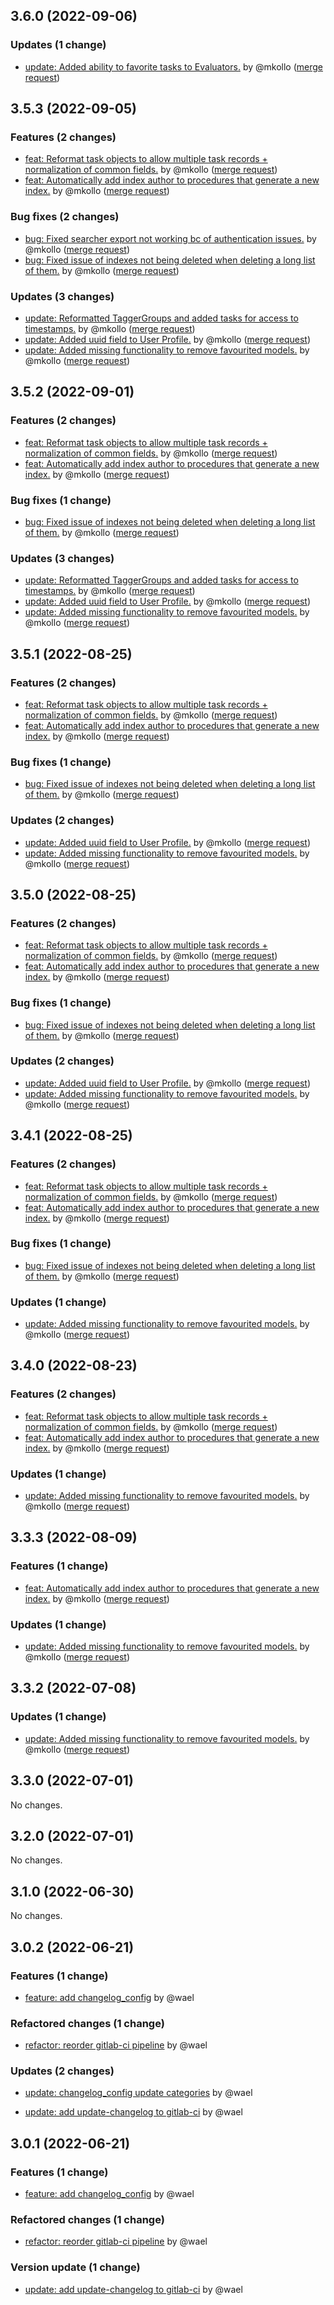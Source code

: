 ## 3.6.0 (2022-09-06)

### Updates (1 change)

- [update: Added ability to favorite tasks to Evaluators.](texta/texta-rest@199739240e08fdeb9ec8ba4f017e1ecb1c3040ea) by @mkollo
 ([merge request](texta/texta-rest!163))

## 3.5.3 (2022-09-05)

### Features (2 changes)

- [feat: Reformat task objects to allow multiple task records + normalization of common fields.](texta/texta-rest@d2bf6d6f516503482d3655be9192bb3c1524a902) by @mkollo
 ([merge request](texta/texta-rest!158))
- [feat: Automatically add index author to procedures that generate a new index.](texta/texta-rest@e9bcdcdeb109b9ba9c7cc03da55061e8ab7a3126) by @mkollo
 ([merge request](texta/texta-rest!157))

### Bug fixes (2 changes)

- [bug: Fixed searcher export not working bc of authentication issues.](texta/texta-rest@b8ae7c8c20f1a705ecea48e30db3c4dc43d6851d) by @mkollo
 ([merge request](texta/texta-rest!162))
- [bug: Fixed issue of indexes not being deleted when deleting a long list of them.](texta/texta-rest@1d1dbc54bbcc9ac2c9aa3aec3071d8e1c61ce742) by @mkollo
 ([merge request](texta/texta-rest!159))

### Updates (3 changes)

- [update: Reformatted TaggerGroups and added tasks for access to timestamps.](texta/texta-rest@cfa20d87a421e86dc5861d8457027579fa1d70ff) by @mkollo
 ([merge request](texta/texta-rest!161))
- [update: Added uuid field to User Profile.](texta/texta-rest@3a515f29f73cd82b44675b2f4fab5a6ddd34cf12) by @mkollo
 ([merge request](texta/texta-rest!160))
- [update: Added missing functionality to remove favourited models.](texta/texta-rest@e95a2f6db7317cd022f39dd052520306cd74094a) by @mkollo
 ([merge request](texta/texta-rest!155))

## 3.5.2 (2022-09-01)

### Features (2 changes)

- [feat: Reformat task objects to allow multiple task records + normalization of common fields.](texta/texta-rest@d2bf6d6f516503482d3655be9192bb3c1524a902) by @mkollo
 ([merge request](texta/texta-rest!158))
- [feat: Automatically add index author to procedures that generate a new index.](texta/texta-rest@e9bcdcdeb109b9ba9c7cc03da55061e8ab7a3126) by @mkollo
 ([merge request](texta/texta-rest!157))

### Bug fixes (1 change)

- [bug: Fixed issue of indexes not being deleted when deleting a long list of them.](texta/texta-rest@1d1dbc54bbcc9ac2c9aa3aec3071d8e1c61ce742) by @mkollo
 ([merge request](texta/texta-rest!159))

### Updates (3 changes)

- [update: Reformatted TaggerGroups and added tasks for access to timestamps.](texta/texta-rest@cfa20d87a421e86dc5861d8457027579fa1d70ff) by @mkollo
 ([merge request](texta/texta-rest!161))
- [update: Added uuid field to User Profile.](texta/texta-rest@3a515f29f73cd82b44675b2f4fab5a6ddd34cf12) by @mkollo
 ([merge request](texta/texta-rest!160))
- [update: Added missing functionality to remove favourited models.](texta/texta-rest@e95a2f6db7317cd022f39dd052520306cd74094a) by @mkollo
 ([merge request](texta/texta-rest!155))

## 3.5.1 (2022-08-25)

### Features (2 changes)

- [feat: Reformat task objects to allow multiple task records + normalization of common fields.](texta/texta-rest@d2bf6d6f516503482d3655be9192bb3c1524a902) by @mkollo
 ([merge request](texta/texta-rest!158))
- [feat: Automatically add index author to procedures that generate a new index.](texta/texta-rest@e9bcdcdeb109b9ba9c7cc03da55061e8ab7a3126) by @mkollo
 ([merge request](texta/texta-rest!157))

### Bug fixes (1 change)

- [bug: Fixed issue of indexes not being deleted when deleting a long list of them.](texta/texta-rest@1d1dbc54bbcc9ac2c9aa3aec3071d8e1c61ce742) by @mkollo
 ([merge request](texta/texta-rest!159))

### Updates (2 changes)

- [update: Added uuid field to User Profile.](texta/texta-rest@3a515f29f73cd82b44675b2f4fab5a6ddd34cf12) by @mkollo
 ([merge request](texta/texta-rest!160))
- [update: Added missing functionality to remove favourited models.](texta/texta-rest@e95a2f6db7317cd022f39dd052520306cd74094a) by @mkollo
 ([merge request](texta/texta-rest!155))

## 3.5.0 (2022-08-25)

### Features (2 changes)

- [feat: Reformat task objects to allow multiple task records + normalization of common fields.](texta/texta-rest@d2bf6d6f516503482d3655be9192bb3c1524a902) by @mkollo
 ([merge request](texta/texta-rest!158))
- [feat: Automatically add index author to procedures that generate a new index.](texta/texta-rest@e9bcdcdeb109b9ba9c7cc03da55061e8ab7a3126) by @mkollo
 ([merge request](texta/texta-rest!157))

### Bug fixes (1 change)

- [bug: Fixed issue of indexes not being deleted when deleting a long list of them.](texta/texta-rest@1d1dbc54bbcc9ac2c9aa3aec3071d8e1c61ce742) by @mkollo
 ([merge request](texta/texta-rest!159))

### Updates (2 changes)

- [update: Added uuid field to User Profile.](texta/texta-rest@3a515f29f73cd82b44675b2f4fab5a6ddd34cf12) by @mkollo
 ([merge request](texta/texta-rest!160))
- [update: Added missing functionality to remove favourited models.](texta/texta-rest@e95a2f6db7317cd022f39dd052520306cd74094a) by @mkollo
 ([merge request](texta/texta-rest!155))

## 3.4.1 (2022-08-25)

### Features (2 changes)

- [feat: Reformat task objects to allow multiple task records + normalization of common fields.](texta/texta-rest@d2bf6d6f516503482d3655be9192bb3c1524a902) by @mkollo
 ([merge request](texta/texta-rest!158))
- [feat: Automatically add index author to procedures that generate a new index.](texta/texta-rest@e9bcdcdeb109b9ba9c7cc03da55061e8ab7a3126) by @mkollo
 ([merge request](texta/texta-rest!157))

### Bug fixes (1 change)

- [bug: Fixed issue of indexes not being deleted when deleting a long list of them.](texta/texta-rest@1d1dbc54bbcc9ac2c9aa3aec3071d8e1c61ce742) by @mkollo
 ([merge request](texta/texta-rest!159))

### Updates (1 change)

- [update: Added missing functionality to remove favourited models.](texta/texta-rest@e95a2f6db7317cd022f39dd052520306cd74094a) by @mkollo
 ([merge request](texta/texta-rest!155))

## 3.4.0 (2022-08-23)

### Features (2 changes)

- [feat: Reformat task objects to allow multiple task records + normalization of common fields.](texta/texta-rest@d2bf6d6f516503482d3655be9192bb3c1524a902) by @mkollo
 ([merge request](texta/texta-rest!158))
- [feat: Automatically add index author to procedures that generate a new index.](texta/texta-rest@e9bcdcdeb109b9ba9c7cc03da55061e8ab7a3126) by @mkollo
 ([merge request](texta/texta-rest!157))

### Updates (1 change)

- [update: Added missing functionality to remove favourited models.](texta/texta-rest@e95a2f6db7317cd022f39dd052520306cd74094a) by @mkollo
 ([merge request](texta/texta-rest!155))

## 3.3.3 (2022-08-09)

### Features (1 change)

- [feat: Automatically add index author to procedures that generate a new index.](texta/texta-rest@e9bcdcdeb109b9ba9c7cc03da55061e8ab7a3126) by @mkollo
 ([merge request](texta/texta-rest!157))

### Updates (1 change)

- [update: Added missing functionality to remove favourited models.](texta/texta-rest@e95a2f6db7317cd022f39dd052520306cd74094a) by @mkollo
 ([merge request](texta/texta-rest!155))

## 3.3.2 (2022-07-08)

### Updates (1 change)

- [update: Added missing functionality to remove favourited models.](texta/texta-rest@e95a2f6db7317cd022f39dd052520306cd74094a) by @mkollo
 ([merge request](texta/texta-rest!155))

## 3.3.0 (2022-07-01)

No changes.

## 3.2.0 (2022-07-01)

No changes.

## 3.1.0 (2022-06-30)

No changes.

## 3.0.2 (2022-06-21)

### Features (1 change)

- [feature: add changelog_config](texta/texta-rest@fe988f4663be51dddced78445b01b002467c8f25) by @wael


### Refactored changes (1 change)

- [refactor: reorder gitlab-ci pipeline](texta/texta-rest@5536ebfc873d3220f899e639eb8cdd1a3aa1292b) by @wael


### Updates (2 changes)

- [update: changelog_config update categories](texta/texta-rest@845012bf07bad2ee0d6a96b34464010bb05722b0) by @wael

- [update: add update-changelog to gitlab-ci](texta/texta-rest@d10e99707cfa7f7000a647d781a0fc52dbf29b10) by @wael

## 3.0.1 (2022-06-21)

### Features (1 change)

- [feature: add changelog_config](texta/texta-rest@fe988f4663be51dddced78445b01b002467c8f25) by @wael


### Refactored changes (1 change)

- [refactor: reorder gitlab-ci pipeline](texta/texta-rest@5536ebfc873d3220f899e639eb8cdd1a3aa1292b) by @wael


### Version update (1 change)

- [update: add update-changelog to gitlab-ci](texta/texta-rest@d10e99707cfa7f7000a647d781a0fc52dbf29b10) by @wael
